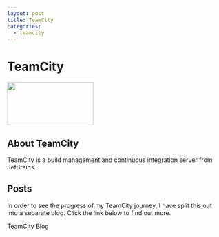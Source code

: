 ```yaml
---
layout: post
title: TeamCity
categories:
  - teamcity
---
```


# TeamCity

<img src="/Portfolio/images/teamcity.jpg" width="200" height="100" />

## About TeamCity

TeamCity is a build management and continuous integration server from JetBrains.

## Posts

In order to see the progress of my TeamCity journey, I have split this out into a separate blog. Click the link below to find out more.

[TeamCity Blog](https://d4majauk.github.io/Portfolio/teamcity)
